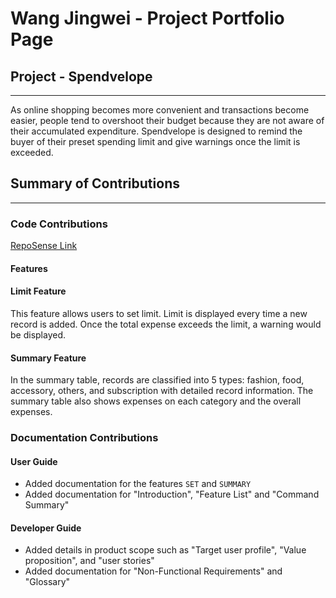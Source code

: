# Wang Jingwei - Project Portfolio Page

## Project - Spendvelope
<hr>
As online shopping becomes more convenient and transactions become easier, people tend to overshoot their budget
because they are not aware of their accumulated expenditure.
Spendvelope is designed to remind the buyer of their preset spending limit and give warnings once the limit 
is exceeded.

## Summary of Contributions
<hr>

### Code Contributions
[RepoSense Link](https://nus-cs2113-ay2122s2.github.io/tp-dashboard/?search=wang-jingwei&breakdown=true&sort=groupTitle&sortWithin=title&since=2022-02-18&timeframe=commit&mergegroup=&groupSelect=groupByRepos&checkedFileTypes=docs~functional-code~test-code~other&tabOpen=true&tabType=authorship&tabAuthor=Wang-Jingwei&tabRepo=AY2122S2-CS2113-F12-1%2Ftp%5Bmaster%5D&authorshipIsMergeGroup=false&authorshipFileTypes=docs~functional-code&authorshipIsBinaryFileTypeChecked=false)
#### Features
#### **Limit Feature**
This feature allows users to set limit. Limit is displayed every time a new record is added. 
Once the total expense exceeds the limit, a warning would be displayed.
#### **Summary Feature**
In the summary table, records are classified into 5 types:
fashion, food, accessory, others, and subscription with detailed record information.
The summary table also shows expenses on each category and the overall expenses.
### Documentation Contributions
#### User Guide
* Added documentation for the features `SET` and `SUMMARY`
* Added documentation for "Introduction", "Feature List" and "Command Summary"
#### Developer Guide
* Added details in product scope such as "Target user profile", "Value proposition", and "user stories"
* Added documentation for "Non-Functional Requirements" and "Glossary"
